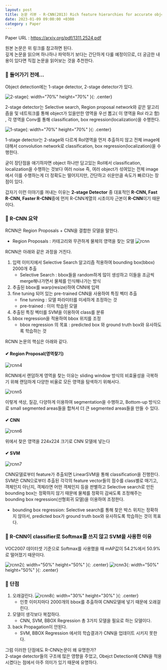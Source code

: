 ```yaml
---
layout: post
title: 논문 리뷰 - R-CNN(2013) Rich feature hierarchies for accurate object detection and semantic segmentation Tech report (v5)
date: 2023-01-09 09:00:00 +0300
category : Paper
---
```


Paper URL : <https://arxiv.org/pdf/1311.2524.pdf>

원본 논문은 위 링크를 참고하면 된다.   
깊게 논문을 읽으며 하나하나 파악하기 보다는 간단하게 다룰 예정이므로, 더 궁금한 내용이 있다면 직접 논문을 읽어보는 것을 추천한다.   

### 🤔 들어가기 전에...
Object detection에는 1-stage detector, 2-stage detector가 있다.

![2-stage](/public/img/2-stage.png){: width="70%" height="70%" }{: .center}

2-stage detector는 Selective search, Region proposal network와 같은 알고리즘을 및 네트워크를 통해 object가 있을만한 영역을 우선 뽑고( 이 영역을 RoI 라고 함) , 각 영역을 Conv를 통해 classification, box regression(localization)을 수행한다.

![1-stage](/public/img/1-stage.png){: width="70%" height="70%" }{: .center}

1-stage detector는 2-stage와 다르게 RoI영역을 먼저 추출하지 않고 전체 image에 대해서 convolution network로 classification, box regression(localization)을 수행한다.

굳이 장단점을 애기하자면 object 하나만 담고있는 RoI에서 classification, localization을 수행하는 것보다 여러 noise 즉, 여러 object가 섞여있는 전체 image에서 이를 수행하는게 더 정확도는 떨어지지만,  간단하고 쉬운만큼 속도가 빠르다는 장점이 있다.

갑자기 이런 이야기를 꺼내는 이유는 **2-stage Detector** 중 대표적인 **R-CNN, Fast R-CNN, Faster R-CNN**중에 먼저 R-CNN계열의 시초이자 근본이 **R-CNN**이기 때문이다.  

### 📝 R-CNN 요약

RCNN은 Region Proposals + CNN을 결합한 모델을 말한다.
- Region Proposals : 카테고리와 무관하게 물체의 영역을 찾는 모델
![rcnn](/public/img/rcnn01.png)

RCNN은 아래와 같은 과정을 거친다.

1. 입력 이미지에서 Selective Search 알고리즘 적용하여 bounding box(bbox) 2000개 추출
    - Selective Search : bbox들을 random하게 많이 생성하고 이들을 조금씩 merge해나가면서 물체를 인식해나가는 방식
2. 추출된 bbox를 warp(resize)하여 CNN에 입력
3. fine tuning 되어 있는 pre-trained CNN을 사용하여 특징 벡터 추출
    - fine tunning : 모델 파라미터를 미세하게 조정하는 것
    - pre-trained : 이미 학습된 모델
4. 추출된 특징 벡터를 SVM을 이용하여 class를 분류 
5. bbox regression을 적용하여 bbox 위치를 조정
    - bbox regression 의 목표 : predicted box 와 ground truth box와 유사하도록 학습하는 것

RCNN 논문의 핵심은 아래와 같다. 
#### ✔︎ Region Proposal(영역찾기)
![rcnn4](/public/img/rcnn04.png)

RCNN에서 랜덤하게 영역을 찾는 이유는 sliding window 방식의 비효율성을 극복하기 위해 랜덤하게 다양한 비율로 모든 영역을 탐색하기 위해서다.

![rcnn5](/public/img/rcnn05.png)

이렇게 색상, 질감, 다양하게 이용하여 segmentation을 수행하고, Bottom-up 방식으로 small segmented areas들을 합쳐서 더 큰 segmented areas들을 만들 수 있다.

#### ✔︎ CNN

![rcnn6](/public/img/rcnn06.png)

위에서 찾은 영역을 224x224 크기로 CNN 모델에 넣는다


#### ✔︎ SVM

![rcnn7](/public/img/rcnn07.png)

CNN모델로부터 feature가 추출되면 LinearSVM을 통해 classification을 진행한다.
SVM은 CNN으로부터 추출된 각각의 feature vector들의 점수를 class별로 매기고, 객체인지 아닌지, 객체라면 어떤 객체인지 등을 판별하고 Selective search로 만든 bounding box는 정확하지 않기 때문에 물체를 정확히 감싸도록 조정해주는 bounding box regression(선형회귀 모델)을 이용하여 조정한다.

* bounding box regression: Selective search를 통해 찾은 박스 위치는 정확하지 않아서, predicted box가 ground truth box와 유사하도록 학습하는 것이 목표다.

### 🤔 R-CNN이 classifier로 Softmax를 쓰지 않고 SVM을 사용한 이유
VOC2007 데이터셋 기준으로 Softmax를 사용했을 때 mAP값이 54.2%에서 50.9%로 떨어졌기 때문이다.


![rcnn2](/public/img/rcnn02.png){: width="50%" height="50%" }{: .center}
![rcnn3](/public/img/rcnn03.png){: width="50%" height="50%" }{: .center}


### 🥲 단점
1. 오래걸린다.
![rcnn8](/public/img/rcnn08.png){: width="30%" height="30%" }{: .center}
    - 인풋 이미지마다 2000개의 bbox를 추출하여 CNN모델에 넣기 때문에 오래걸린다.
2. 모델이 생각보다 복잡하다.
    - CNN, SVM, BBOX Regression 총 3가지 모델을 필요로 하는 모델이다.
3. back Propagation이 안된다. 
    - SVM, BBOX Regression 에서의 학습결과가 CNN을 업데이트 시키지 못한다.

그럼 이러한 단점에도 R-CNN논문이 왜 유명한가?  
2-stage detector들의 구조에 많은 영향을 주었고, Obejct Detection에 CNN을 적용시켰다는 점에서 아주 의미가 있기 때문에 유명하다. 


